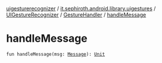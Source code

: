 [uigesturerecognizer](../../../index.md) / [it.sephiroth.android.library.uigestures](../../index.md) / [UIGestureRecognizer](../index.md) / [GestureHandler](index.md) / [handleMessage](./handle-message.md)

# handleMessage

`fun handleMessage(msg: `[`Message`](https://developer.android.com/reference/android/os/Message.html)`): `[`Unit`](https://kotlinlang.org/api/latest/jvm/stdlib/kotlin/-unit/index.html)